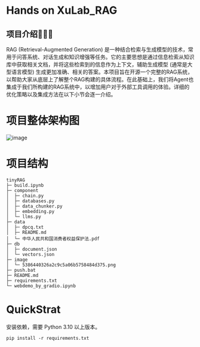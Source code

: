 # Hands on XuLab_RAG
## 项目介绍🤗🤗🤗
RAG (Retrieval-Augmented Generation) 是一种结合检索与生成模型的技术，常用于问答系统、对话生成和知识增强等任务。它的主要思想是通过信息检索从知识库中获取相关文档，并将这些检索到的信息作为上下文，辅助生成模型 (通常是大型语言模型) 生成更加准确、相关的答案。本项目旨在开源一个完整的RAG系统，以帮助大家从底层上了解整个RAG构建的具体流程。在此基础上，我们将Agent也集成于我们所构建的RAG系统中，以增加用户对于外部工具调用的体验。详细的优化策略以及集成方法在以下小节会逐一介绍。
# 项目整体架构图
![image](https://github.com/jinguoweis/Xulab_RAG/blob/master/RAG.png)
# 项目结构
```plaintext
tinyRAG
├─ build.ipynb
├─ component
│  ├─ chain.py
│  ├─ databases.py
│  ├─ data_chunker.py
│  ├─ embedding.py
│  └─ llms.py
├─ data
│  ├─ dpcq.txt
│  ├─ README.md
│  └─ 中华人民共和国消费者权益保护法.pdf
├─ db
│  ├─ document.json
│  └─ vectors.json
├─ image
│  └─ 5386440326a2c9c5a06b5758484d375.png
├─ push.bat
├─ README.md
├─ requirements.txt
└─ webdemo_by_gradio.ipynb
```
# QuickStrat
安装依赖，需要 Python 3.10 以上版本。
```plaintext
pip install -r requirements.txt
